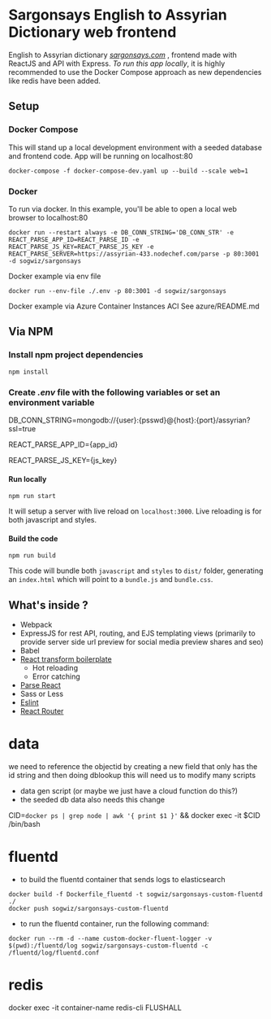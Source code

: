 # Sargonsays English to Assyrian Dictionary web frontend #

English to Assyrian dictionary [*sargonsays.com*](http://sargonsays.com) , frontend made with ReactJS and API with Express. *To run this app locally*, it is highly recommended to use the Docker Compose approach as new dependencies like redis have been added.

## Setup

### Docker Compose

This will stand up a local development environment with a seeded database and frontend code. App will be running on localhost:80

```
docker-compose -f docker-compose-dev.yaml up --build --scale web=1
```

### Docker
To run via docker. In this example, you'll be able to open a local web browser to localhost:80
```
docker run --restart always -e DB_CONN_STRING='DB_CONN_STR' -e REACT_PARSE_APP_ID=REACT_PARSE_ID -e REACT_PARSE_JS_KEY=REACT_PARSE_JS_KEY -e REACT_PARSE_SERVER=https://assyrian-433.nodechef.com/parse -p 80:3001 -d sogwiz/sargonsays 
```

Docker example via env file
```
docker run --env-file ./.env -p 80:3001 -d sogwiz/sargonsays
```

Docker example via Azure Container Instances ACI
See azure/README.md


## Via NPM

### Install npm project dependencies
```
npm install
```
### Create *.env* file with the following variables or set an environment variable

DB_CONN_STRING=mongodb://{user}:{psswd}@{host}:{port}/assyrian?ssl=true

REACT_PARSE_APP_ID={app_id} 

REACT_PARSE_JS_KEY={js_key}

#### Run locally

```
npm run start
```

It will setup a server with live reload on `localhost:3000`. Live reloading is for both javascript and styles.

#### Build the code

```
npm run build
```

This code will bundle both `javascript` and `styles` to `dist/` folder, generating an `index.html` which will point to a `bundle.js` and `bundle.css`.

## What's inside ?
- Webpack
- ExpressJS for rest API, routing, and EJS templating views (primarily to provide server side url preview for social media preview shares and seo)
- Babel
- [React transform boilerplate](https://github.com/gaearon/react-transform-boilerplate)
   - Hot reloading
   - Error catching
- [Parse React](https://github.com/ParsePlatform/ParseReact)
- Sass or Less
- [Eslint](http://eslint.org/)
- [React Router](https://github.com/rackt/react-router)

# data
we need to reference the objectid by creating a new field that only has the id string and then doing dblookup
this will need us to modify many scripts
- data gen script (or maybe we just have a cloud function do this?)
- the seeded db data also needs this change

CID=`docker ps | grep node | awk '{ print $1 }'` && docker exec -it $CID /bin/bash

# fluentd
- to build the fluentd container that sends logs to elasticsearch
```
docker build -f Dockerfile_fluentd -t sogwiz/sargonsays-custom-fluentd ./
docker push sogwiz/sargonsays-custom-fluentd
```

- to run the fluentd container, run the following command:
```
docker run --rm -d --name custom-docker-fluent-logger -v $(pwd):/fluentd/log sogwiz/sargonsays-custom-fluentd -c /fluentd/log/fluentd.conf
```


# redis
docker exec -it container-name redis-cli FLUSHALL